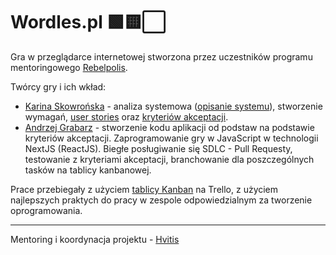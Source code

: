 # Wordles.pl 🟩🟨⬜️

Gra w przeglądarce internetowej stworzona przez uczestników programu mentoringowego [Rebelpolis](https://rebelpolis.com/).

Twórcy gry i ich wkład:
- [Karina Skowrońska](https://www.linkedin.com/in/karina-skowronska/) - analiza systemowa ([opisanie systemu](https://docs.google.com/document/d/e/2PACX-1vRngKirDVr-tgX55k1jDt_SisCyy978bbP91QBaJR8uVZuPw5nfZvHNkxsPxvhXLqrDetKm-Xq1WEYc/pub)), stworzenie wymagań, [user stories](https://docs.google.com/spreadsheets/d/1fjVuK0WGRP8YxPniKAK1wD2T2GUTS2j_/edit?usp=sharing&ouid=101460241452550062425&rtpof=true&sd=true) oraz [kryteriów akceptacji](https://trello.com/c/1qZxsLEz).
- [Andrzej Grabarz](https://www.linkedin.com/in/andrzej-grabarz-84552825a/) - stworzenie kodu aplikacji od podstaw na podstawie kryteriów akceptacji. Zaprogramowanie gry w JavaScript w technologii NextJS (ReactJS). Biegłe posługiwanie się SDLC - Pull Requesty, testowanie z kryteriami akceptacji, branchowanie dla poszczególnych tasków na tablicy kanbanowej.

Prace przebiegały z użyciem [tablicy Kanban](https://trello.com/b/QBVcYd4I/worldespl) na Trello, z użyciem najlepszych praktych do pracy w zespole odpowiedzialnym za tworzenie oprogramowania.

---

Mentoring i koordynacja projektu - [Hvitis](https://hvitis.dev/)

